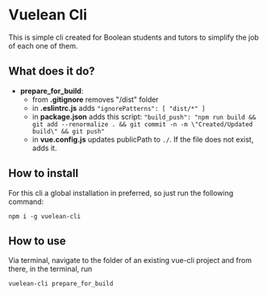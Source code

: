 # Vuelean Cli

This is simple cli created for Boolean students and tutors to simplify the job of each one of them.

## What does it do?

- **prepare_for_build**:
    - from **.gitignore** removes "/dist" folder
    - in **.eslintrc.js** adds `"ignorePatterns": [
      "dist/*"
      ]`
    - in **package.json** adds this
      script: `"build_push": "npm run build && git add --renormalize . && git commit -n -m \"Created/Updated build\" && git push"`
    - in **vue.config.js** updates publicPath to `./`. If the file does not exist, adds it.

## How to install

For this cli a global installation in preferred, so just run the following command:

```shell
npm i -g vuelean-cli 
```

## How to use

Via terminal, navigate to the folder of an existing vue-cli project and from there, in the terminal, run

```shell
vuelean-cli prepare_for_build
```
